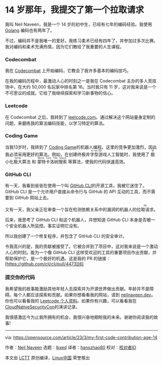 [#]: subject: "My first pull request at age 14"
[#]: via: "https://opensource.com/article/23/3/my-first-code-contribution-age-14"
[#]: author: "Neil Naveen https://opensource.com/users/neilnaveen"
[#]: collector: "lkxed"
[#]: translator: "hanszhao80"
[#]: reviewer: " "
[#]: publisher: " "
[#]: url: " "

14 岁那年，我提交了第一个拉取请求
======

我叫 Neil Naveen，我是一个 14 岁的初中生，已经有七年的编码经验。我使用 [Golang][1] 编码也有两年了。

不过，编码并不是我唯一的爱好。我练习柔术已经有四年了，并参加过多次比赛。我对编码和柔术充满热情，因为它们教给了我重要的人生课程。

### Codecombat

我在 [Codecombat][2] 上开始编码，它教会了我许多基本的编码技巧。

在我的编码历程中，最激动人心的时刻之一是我在 Codecombat 主办的多人竞技场中，在大约 50,000 名玩家中排名第 16。当时我只有 11 岁，这对我来说是一个不可思议的成就。它给了我继续探索和学习新事物的信心。

### Leetcode

在 Codecombat 之后，我转到了 [leetcode.com][3]。通过解决这个网站量身定制的问题，来磨练我的算法编码技能，以学习特定的算法。

### Coding Game

当我13岁时，我转到了 [Coding Game][4]的机器人编程。这里的竞争更加激烈，因此我必须采用更好的算法。例如，在创建终极<ruby>井字型游戏<rt>tic-tac-toe</rt></ruby>人工智能时，我使用了 <ruby>极小化极大算法<rt>Minimax</rt></ruby> 和 <ruby>蒙特卡洛树搜索<rt>Monte Carlo Tree Search</rt></ruby> 等算法，使我的代码快速高效。

### GitHub CLI

有一天，我看到爸爸在使用一个叫 [GitHub CLI][5]的开源工具，我被它迷住了。GitHub CLI 是一个允许用户直接从命令行与 GitHub 的 API 互动的工具，而不需要到 GitHub 网站上去。

又有一天，我父亲正在审查一个旨在检测依赖关系中的漏洞的机器人的<ruby>拉取请求<rt>PR</rt></ruby>。

后来，我思考了 GitHub CLI 和这个机器人，并想知道 GitHub CLI 本身是否被一个安全机器人所监控。事实证明它没有。

所以我创建了一个修复程序，并包含了 GitHub CLI 的安全审计。

令我高兴的是，我的贡献被接受了。它被合并到了项目中，这对我来说是一个激动人心的时刻。能为一个像 GitHub CLI 这样受欢迎的工具的重要项目作出贡献，并帮助保护它，是一个极好的机遇。这是我的 PR 的链接：[https://github.com/cli/cli/pull/4473][6]

### 提交你的代码

我希望我的故事能激励其他年轻人去探索并为开源世界做出贡献。年龄并不是障碍。每个人都应该探索和贡献。如果你想看看我的网站，请到 [neilnaveen.dev][7]。你也可以看看我的 [Leetcode 个人资料][8]。如果你有兴趣，可以看看我在 [CloudNativeSecurityCon][9]的演讲记录。

我很感激迄今为止我所拥有的机会，我很兴奋地期盼我的未来。谢谢你阅读我的故事!

--------------------------------------------------------------------------------

via: https://opensource.com/article/23/3/my-first-code-contribution-age-14

作者：[Neil Naveen][a]
选题：[lkxed][b]
译者：[hanszhao80](https://github.com/hanszhao80)
校对：[校对者ID](https://github.com/校对者ID)

本文由 [LCTT](https://github.com/LCTT/TranslateProject) 原创编译，[Linux中国](https://linux.cn/) 荣誉推出

[a]: https://opensource.com/users/neilnaveen
[b]: https://github.com/lkxed/
[1]: https://opensource.com/article/18/11/learning-golang
[2]: https://codecombat.com
[3]: https://leetcode.com/neilnaveen
[4]: https://www.codingame.com/profile/0fa733a2c7f92a829e4190625b5b9a485718854
[5]: https://github.com/cli/cli
[6]: https://github.com/cli/cli/pull/4473
[7]: https://neilnaveen.dev
[8]: https://leetcode.com/neilnaveen/
[9]: https://www.youtube.com/watch?v=K6NRUGol-rE